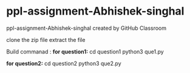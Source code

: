 # ppl-assignment-Abhishek-singhal
ppl-assignment-Abhishek-singhal created by GitHub Classroom

clone the zip file
extract the file

Build commanad :
  <b>for question1:</b>
    cd question1
    python3 que1.py
    
  <b>for question2:</b>
    cd question2
    python3 que2.py
  
